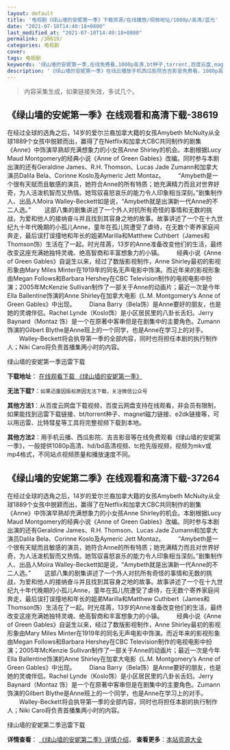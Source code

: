 ```yaml
---
layout: default
title: '电视剧《绿山墙的安妮第一季》下载资源/在线播放/视频地址/1080p/高清/蓝光'
date: "2021-07-10T14:40:18+0800"
last_modified_at: "2021-07-10T14:40:18+0800"
permalink: /38619/
categories: 电视剧
cover:
tags: 电视剧
keywords: '绿山墙的安妮第一季,在线免费看,1080p高清,bt种子,torrent,百度云盘,magnet,磁力链,迅雷下载资源'
description: '《绿山墙的安妮第一季》在线云播放手机西瓜影院吉吉影音免费看，1080p高清bd/hd未删减完整版和tc抢先枪版，mkv/mp4格式，附带bt/torrent种子、magnet/磁力链、百度云盘、网盘资源迅雷下载链接'
---
```


>内容采集生成，如果链接失效，多试几个。


## 《绿山墙的安妮第一季》在线观看和高清下载-38619

在经过全球的选角之后，14岁的爱尔兰裔加拿大籍的女孩Amybeth McNulty从全球1889个女孩中脱颖而出，赢得了在Netflix和加拿大CBC共同制作的剧集《Anne》中饰演早熟却充满想象力的小女孩Anne Shirley的机会。本剧根据Lucy Maud Montgomery的经典小说《Anne of Green Gables》改编。同时参与本剧出演的还有Geraldine James、R.H. Thomson、Lucas Jade Zumann和加拿大演员Dalila Bela、Corinne Koslo及Aymeric Jett Montaz。 　　“Amybeth是一个很有天赋而且敏感的演员，她符合Anne的所有特质；她充满精力而且对世界好奇，为人活泼机智而又热情。她驾驭喜怒哀乐的能力令人印象相当深刻。”剧集制作人、出品人Moira Walley-Beckett如是说，“Amybeth就是出演新一代Anne的不二人选。” 　　这部八集的剧集讲述了一个外人对抗所有奇怪的事情和无数的挑战，为爱和他人的接纳奋斗并且找到其容身之地的故事。故事讲述了一个在十九世纪九十年代晚期的小孤儿Anne，童年在孤儿院遭受了虐待，在无数个寄养家庭间奔走，最后误打误撞地和年长的姐弟Marilla和Matthew Cuthbert（James和Thomson饰）生活在了一起。时光荏苒，13岁的Anne准备改变他们的生活，最终改变这座充满她独特灵魂、绝高智商和丰富想象力的小镇。 　　经典小说《Anne of Green Gables》自诞生以来，经过了数版影视制作，Anne Shirley最初的影视形象由Mary Miles Minter在1919年的同名无声电影中饰演。而近年来的影视形象由Megan Follows和Barbara Hershey在CBC Television制作的电视电影中扮演；2005年McKenzie Sullivan制作了一部关于Anne的动画片；最近一次是今年Ella Ballentine饰演的Anne Shirley在加拿大电影《L.M. Montgomery’s Anne of Green Gables》中出现。 　　Diana Barry（Bela饰）是Anne要好的朋友，也是她的灵魂伴侣。Rachel Lynde（Koslo饰）是小区居民里的八卦长舌妇。Jerry Baynard（Montaz 饰）是一个在原著中客串但是在剧集中的主要角色。Zumann饰演的Gilbert Blythe是Anne班上的一个同学，也是Anne在学习上的对手。 　　Walley-Beckett将会执导第一季的全部内容，同时也将担任本剧的执行制作人；Niki Caro将负责首播集两小时的内容。


绿山墙的安妮第一季迅雷下载

**下载地址**： [在线观看下载 《绿山墙的安妮第一季》](https://www.993dy.com//vod-detail-id-25732.html) 


**无法下载?**：`如果迅雷因版权原因无法下载，关注微信公众号 `

**其他方法1**：从百度云网盘下载视频，百度云网盘支持在线观看，非会员有限制，如果能找到迅雷下载链接、bt/torrent种子、magnet磁力链接、e2dk链接等，可以用迅雷、比特彗星等工具将完整视频下载到本地。

**其他方法2**：用手机云播、西瓜影院、吉吉影音等在线免费观看《绿山墙的安妮第一季》，一般提供1080p高清、hd/bd高清视频、tc抢先版视频，视频为mkv或mp4格式，不同站点视频质量和播放速度不同。


## 《绿山墙的安妮第二季》在线观看和高清下载-37264

在经过全球的选角之后，14岁的爱尔兰裔加拿大籍的女孩Amybeth McNulty从全球1889个女孩中脱颖而出，赢得了在Netflix和加拿大CBC共同制作的剧集《Anne》中饰演早熟却充满想象力的小女孩Anne Shirley的机会。本剧根据Lucy Maud Montgomery的经典小说《Anne of Green Gables》改编。同时参与本剧出演的还有Geraldine James、R.H. Thomson、Lucas Jade Zumann和加拿大演员Dalila Bela、Corinne Koslo及Aymeric Jett Montaz。 　　“Amybeth是一个很有天赋而且敏感的演员，她符合Anne的所有特质；她充满精力而且对世界好奇，为人活泼机智而又热情。她驾驭喜怒哀乐的能力令人印象相当深刻。”剧集制作人、出品人Moira Walley-Beckett如是说，“Amybeth就是出演新一代Anne的不二人选。” 　　这部八集的剧集讲述了一个外人对抗所有奇怪的事情和无数的挑战，为爱和他人的接纳奋斗并且找到其容身之地的故事。故事讲述了一个在十九世纪九十年代晚期的小孤儿Anne，童年在孤儿院遭受了虐待，在无数个寄养家庭间奔走，最后误打误撞地和年长的姐弟Marilla和Matthew Cuthbert（James和Thomson饰）生活在了一起。时光荏苒，13岁的Anne准备改变他们的生活，最终改变这座充满她独特灵魂、绝高智商和丰富想象力的小镇。 　　经典小说《Anne of Green Gables》自诞生以来，经过了数版影视制作，Anne Shirley最初的影视形象由Mary Miles Minter在1919年的同名无声电影中饰演。而近年来的影视形象由Megan Follows和Barbara Hershey在CBC Television制作的电视电影中扮演；2005年McKenzie Sullivan制作了一部关于Anne的动画片；最近一次是今年Ella Ballentine饰演的Anne Shirley在加拿大电影《L.M. Montgomery’s Anne of Green Gables》中出现。 　　Diana Barry（Bela饰）是Anne要好的朋友，也是她的灵魂伴侣。Rachel Lynde（Koslo饰）是小区居民里的八卦长舌妇。Jerry Baynard（Montaz 饰）是一个在原著中客串但是在剧集中的主要角色。Zumann饰演的Gilbert Blythe是Anne班上的一个同学，也是Anne在学习上的对手。 　　Walley-Beckett将会执导第一季的全部内容，同时也将担任本剧的执行制作人；Niki Caro将负责首播集两小时的内容。


绿山墙的安妮第二季迅雷下载

**详情查看**： [《绿山墙的安妮第二季》详情介绍](/movie/37264/)， **查看更多**：[本站资源大全](/movie/t/all/)

